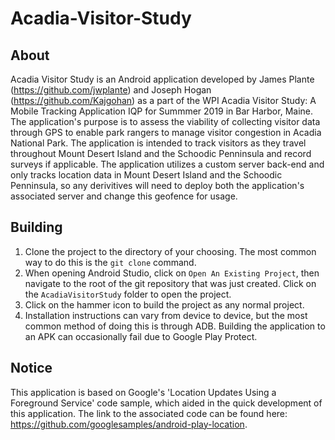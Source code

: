 # Acadia-Visitor-Study

## About
Acadia Visitor Study is an Android application developed by James Plante (https://github.com/jwplante) and Joseph Hogan (https://github.com/Kajgohan)  as a part of 
the WPI Acadia Visitor Study: A Mobile Tracking Application IQP for Summmer 2019 in Bar Harbor, Maine. The application's purpose is to assess the viability of 
collecting visitor data through GPS to enable park rangers to manage visitor congestion in Acadia National Park. The application is intended to track visitors 
as they travel throughout Mount Desert Island and the Schoodic Penninsula and record surveys if applicable. The application utilizes a custom server back-end and 
only tracks location data in Mount Desert Island and the Schoodic Penninsula, so any derivitives will need to deploy both the application's associated server and change 
this geofence for usage.

## Building
1. Clone the project to the directory of your choosing. The most common way to do this is the `git clone` command.
2. When opening Android Studio, click on `Open An Existing Project`, then navigate to the root of the git repository that
was just created. Click on the `AcadiaVisitorStudy` folder to open the project.
3. Click on the hammer icon to build the project as any normal project.
4. Installation instructions can vary from device to device, but the most common method of doing this is through ADB. Building the application to an APK can
occasionally fail due to Google Play Protect.


## Notice
This application is based on Google's 'Location Updates Using a Foreground Service' code sample, which aided in the quick development of this application.
The link to the associated code can be found here: https://github.com/googlesamples/android-play-location.
